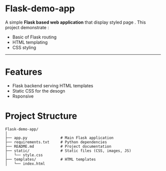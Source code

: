 # Flask-demo-app

A simple **Flask based web application** that display styled page .
This project demonstrate :
- Basic of Flask routing 
- HTML templating
- CSS styling

---

# Features
- Flask backend serving HTML templates
- Static CSS  for the desogn 
- Rsponsive



# Project Structure

```
Flask-demo-app/
│
├── app.py               # Main Flask application
├── requirements.txt     # Python dependencies
├── README.md            # Project documentation
├── static/              # Static files (CSS, images, JS)
│   └── style.css
├── templates/           # HTML templates
│   └── index.html

```

